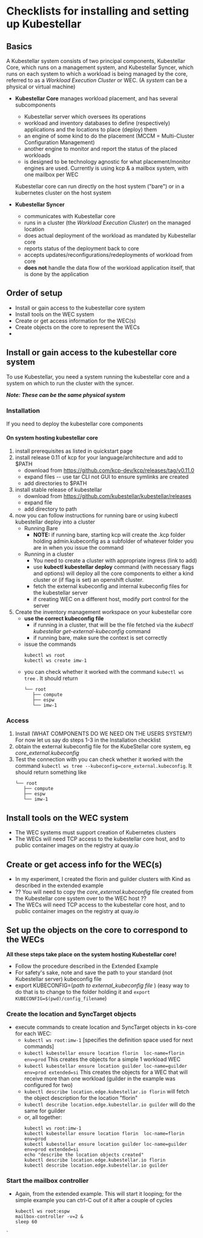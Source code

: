 # Checklists for installing and setting up Kubestellar

## Basics
A Kubestellar system consists of two principal components, Kubestellar Core, which runs on a management system, and Kubestellar Syncer, which runs on each system to which a workload is being managed by the core, referred to as a _Workload Execution Cluster_ or WEC. (A _system_ can be a physical or virtual machine)

- **Kubestellar Core**  manages workload placement, and has several subcomponents
  - Kubestellar server which oversees its operations
  - workload and inventory databases to define (respectively) applications and the locations to place (deploy) them
  - an engine of some kind to do the placement (MCCM = Multi-Cluster Configuration Management)
  - another engine to monitor and report the status of the placed workloads
  - is designed to be technology agnostic for what placement/monitor engines are used. Currently is using kcp & a mailbox system, with one mailbox per WEC

  Kubestellar core can run directly on the host system ("bare") or in a kubernetes cluster on the host system

- **Kubestellar Syncer**
  - communicates with Kubestellar core
  - runs in a cluster (the _Workload Execution Cluster_) on the managed location
  - does actual deployment of the workload as mandated by Kubestellar core
  - reports status of the deployment back to core
  - accepts updates/reconfigurations/redeployments of workload from core
  - **does not** handle the data flow of the workload application itself, that is done by the application

## Order of setup
  - Install or gain access to the kubestellar core system
  - Install tools on the WEC system
  - Create or get access information for the WEC(s)
  - Create objects on the core to represent the WECs
  - 

## Install or gain access to the kubestellar core system

To use Kubestellar, you need a system running the kubestellar core and a system on which to run the cluster with the syncer.

_**Note: These can be the same physical system**_
### Installation
If you need to deploy the kubestellar core components
#### On system hosting kubestellar core
1. install prerequisites as listed in quickstart page
2. install release 0.11 of kcp for your language/architecture and add to $PATH 
    - download from https://github.com/kcp-dev/kcp/releases/tag/v0.11.0
    - expand files -- use tar CLI not GUI to ensure symlinks are created
    - add directories to $PATH
3. install stable release of kubestellar
    - download from https://github.com/kubestellar/kubestellar/releases
    - expand file
    - add directory to path
4. now you can follow instructions for running bare or using kubectl kubestellar deploy into a cluster
    - Running Bare
      - **NOTE:** if running bare, starting kcp will create the .kcp folder holding admin.kubeconfig as a subfolder of whatever folder you are in when you issue the command
    - Running in a cluster
      - You need to create a cluster with appropriate ingress (link to add)
       - use **kubectl kubestellar deploy** command (with necessary flags and options) will deploy all the core components to either a kind cluster or (if flag is set) an openshift cluster.
       - fetch the external kubeconfig and internal kubeconfig files for the kubestellar server
       - if creating WEC on a different host, modify port control for the server
5. Create the inventory management workspace on your kubestellar core
    - **use the correct kubeconfig file**
       - if running in a cluster, that will be the file fetched via the _kubectl kubestellar get-external-kubeconfig_ command
       - if running bare, make sure the context is set correctly
    - issue the commands 
      ```
      kubectl ws root
      kubectl ws create imw-1
      ```
    - you can check whether it worked with the command `kubectl ws tree` . It should return
      ```
      └── root
         ├── compute
         ├── espw
         └── imw-1
      ```
### Access
1. Install (WHAT COMPONENTS DO WE NEED ON THE USERS SYSTEM?) 
For now let us say do steps 1-3 in the Installation checklist
3. obtain the external kubeconfig file for the KubeStellar core system, eg _core_external.kubeconfig_
4. Test the connection with you can check whether it worked with the command `kubectl ws tree --kubeconfig=core_external.kubeconfig`. 
It should return something like
      ```
      └── root
         ├── compute
         ├── espw
         └── imw-1
      ```
## Install tools on the WEC system
  - The WEC systems must support creation of Kubernetes clusters
  - The WECs will need TCP access to the kubestellar core host, and to public container images on the registry at quay.io
  
## Create or get access info for the WEC(s)
  - In my experiment, I created the florin and guilder clusters with Kind as described in the extended example
  - ?? You will need to copy the _core_external.kubeconfig_ file created from the Kubestellar core system over to the WEC host ??
  - The WECs will need TCP access to the kubestellar core host, and to public container images on the registry at quay.io

## Set up the objects on the core to correspond to the WECs
**All these steps take place on the system hosting Kubestellar core!**
  - Follow the procedure described in the Extended Example 
  - For safety's sake, note and save the path to your standard (not Kubestellar server) kubeconfig file
  - export KUBECONFIG=(_path to external_kubeconfig file_ )
(easy way to do that is to change to the folder holding it and `export KUBECONFIG=$(pwd)/config_filename`)
### Create the location and SyncTarget objects
  - execute commands to create location and SyncTarget objects in ks-core for each WEC:
    - `kubectl ws root:imw-1` [specifies the definition space used for next commands]
    - `kubectl kubestellar ensure location florin  loc-name=florin  env=prod` This creates the objects for a simple 1 workload WEC
    - `kubectl kubestellar ensure location guilder loc-name=guilder env=prod extended=si` This creates the objects for a WEC that will receive more than one workload (guilder in the example was configured for two)
    - `kubectl describe location.edge.kubestellar.io florin` will fetch the object description for the location "florin"
    - `kubectl describe location.edge.kubestellar.io guilder` will do the same for guilder
    - or, all together:
      ```
      kubectl ws root:imw-1
      kubectl kubestellar ensure location florin  loc-name=florin  env=prod
      kubectl kubestellar ensure location guilder loc-name=guilder env=prod extended=si
      echo "describe the location objects created"
      kubectl describe location.edge.kubestellar.io florin
      kubectl describe location.edge.kubestellar.io guilder
      ```
### Start the mailbox controller
  - Again, from the extended example. This will start it looping; for the simple example you can ctrl-C out of it after a couple of cycles
      ```
      kubectl ws root:espw
      mailbox-controller -v=2 &
      sleep 60
      ```
  
`
  
 
